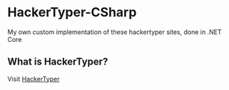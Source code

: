 # HackerTyper-CSharp
My own custom implementation of these hackertyper sites, done in .NET Core

## What is HackerTyper?
Visit <a href="https://hackertyper.net">HackerTyper</a>

